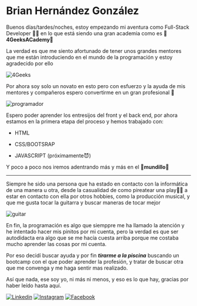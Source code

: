 # Brian Hernández González

Buenos días/tardes/noches, estoy empezando mi aventura como Full-Stack Developer 🐱‍💻 en lo que está siendo una gran academia como es 🎉**4GeeksACademy**🎉


La verdad es que me siento afortunado de tener unos grandes mentores que me están introduciendo en el mundo de la programación y estoy agradecido por ello


![4Geeks](https://storage.googleapis.com/4geeks-academy-website/blog/2016/04/logo1-01-02.png)


Por ahora soy solo un novato en esto pero con esfuerzo y la ayuda de mis mentores y compañeros espero convertirme en un gran profesional 💪

![programador](https://i.makeagif.com/media/8-23-2017/2yiYjL.gif)

Espero poder aprender los entresijos del front y el back end, por ahora estamos en la primera etapa del proceso y hemos trabajado con:

- HTML 

- CSS/BOOTSRAP

- JAVASCRIPT (próximamente😈)

Y poco a poco nos iremos adentrando más y más en el 💫**mundillo**💫

---

Siempre he sido una persona que ha estado en contacto con la informática de una manera u otra, desde la casualidad de como pireatear una play🐱‍💻
a estar en contacto con ella por otros hobbies, como la producción musical, y que me gusta tocar la guitarra y buscar maneras de tocar mejor

![guitar](https://upload.wikimedia.org/wikipedia/commons/e/e6/Guitar_solo_gif.gif)

En fin, la programación es algo que siemppre me ha llamado la atención y he intentado hacer mis pinitos por mi cuenta, pero la verdad es que ser autodidacta era algo que se me hacía cuesta arriba porque me costaba mucho aprender las cosas por mi cuenta.

Por eso decidí buscar ayuda y por fin ***tirarme a la piscina*** buscando un bootcamp con el que poder aprender la profesión, y tratar de buscar otra que me convenga y me haga sentir mas realizado.

Así que nada, ese soy yo, ni más ni menos, y eso es lo que hay, gracias por haber leído hasta aquí.

[![Linkedin](https://img.icons8.com/?size=100&id=44914&format=png&color=339AF0)](https://www.linkedin.com/in/brian-hernández-gonzález-817a1313a/)
[![Instagram](https://img.icons8.com/?size=100&id=44907&format=png&color=CC5DE8)](https://www.instagram.com/elxuxi/)
[![Facebook](https://img.icons8.com/?size=100&id=47936&format=png&color=339AF0)](https://www.facebook.com/brian.hernandezgonzalez.52)
